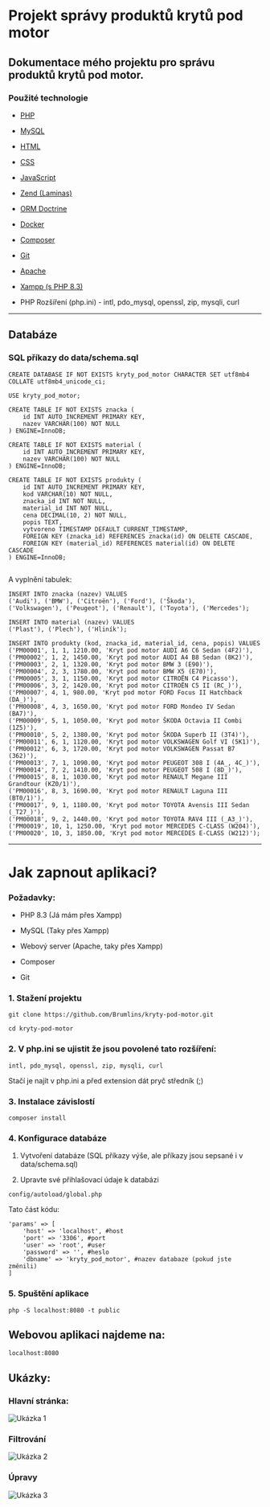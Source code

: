 # Projekt správy produktů krytů pod motor

## Dokumentace mého projektu pro správu produktů krytů pod motor.
### Použité technologie

- [PHP](https://www.php.net/)

- [MySQL](https://www.mysql.com/)

- [HTML](https://www.w3schools.com/html/)

- [CSS](https://www.w3schools.com/css/)

- [JavaScript](https://www.w3schools.com/js/)

- [Zend (Laminas)](https://getlaminas.org/)

- [ORM Doctrine](https://www.doctrine-project.org/)

- [Docker](https://www.docker.com/)

- [Composer](https://getcomposer.org/)

- [Git](https://git-scm.com/)

- [Apache](https://httpd.apache.org/)

- [Xampp (s PHP 8.3)](https://www.apachefriends.org/)

- PHP Rozšíření (php.ini) - intl, pdo_mysql, openssl, zip, mysqli, curl

---

## Databáze

### SQL příkazy do data/schema.sql

```
CREATE DATABASE IF NOT EXISTS kryty_pod_motor CHARACTER SET utf8mb4 COLLATE utf8mb4_unicode_ci;

USE kryty_pod_motor;

CREATE TABLE IF NOT EXISTS znacka (
    id INT AUTO_INCREMENT PRIMARY KEY,
    nazev VARCHAR(100) NOT NULL
) ENGINE=InnoDB;

CREATE TABLE IF NOT EXISTS material (
    id INT AUTO_INCREMENT PRIMARY KEY,
    nazev VARCHAR(100) NOT NULL
) ENGINE=InnoDB;

CREATE TABLE IF NOT EXISTS produkty (
    id INT AUTO_INCREMENT PRIMARY KEY,
    kod VARCHAR(10) NOT NULL,
    znacka_id INT NOT NULL,
    material_id INT NOT NULL,
    cena DECIMAL(10, 2) NOT NULL,
    popis TEXT,
    vytvoreno TIMESTAMP DEFAULT CURRENT_TIMESTAMP,
    FOREIGN KEY (znacka_id) REFERENCES znacka(id) ON DELETE CASCADE,
    FOREIGN KEY (material_id) REFERENCES material(id) ON DELETE CASCADE
) ENGINE=InnoDB;


```

A vyplnění tabulek:

```
INSERT INTO znacka (nazev) VALUES 
('Audi'), ('BMW'), ('Citroën'), ('Ford'), ('Škoda'), 
('Volkswagen'), ('Peugeot'), ('Renault'), ('Toyota'), ('Mercedes');

INSERT INTO material (nazev) VALUES 
('Plast'), ('Plech'), ('Hliník');

INSERT INTO produkty (kod, znacka_id, material_id, cena, popis) VALUES
('PM00001', 1, 1, 1210.00, 'Kryt pod motor AUDI A6 C6 Sedan (4F2)'),
('PM00002', 1, 2, 1450.00, 'Kryt pod motor AUDI A4 B8 Sedan (8K2)'),
('PM00003', 2, 1, 1320.00, 'Kryt pod motor BMW 3 (E90)'),
('PM00004', 2, 3, 1780.00, 'Kryt pod motor BMW X5 (E70)'),
('PM00005', 3, 1, 1150.00, 'Kryt pod motor CITROËN C4 Picasso'),
('PM00006', 3, 2, 1420.00, 'Kryt pod motor CITROËN C5 II (RC_)'),
('PM00007', 4, 1, 980.00, 'Kryt pod motor FORD Focus II Hatchback (DA_)'),
('PM00008', 4, 3, 1650.00, 'Kryt pod motor FORD Mondeo IV Sedan (BA7)'),
('PM00009', 5, 1, 1050.00, 'Kryt pod motor ŠKODA Octavia II Combi (1Z5)'),
('PM00010', 5, 2, 1380.00, 'Kryt pod motor ŠKODA Superb II (3T4)'),
('PM00011', 6, 1, 1120.00, 'Kryt pod motor VOLKSWAGEN Golf VI (5K1)'),
('PM00012', 6, 3, 1720.00, 'Kryt pod motor VOLKSWAGEN Passat B7 (362)'),
('PM00013', 7, 1, 1090.00, 'Kryt pod motor PEUGEOT 308 I (4A_, 4C_)'),
('PM00014', 7, 2, 1410.00, 'Kryt pod motor PEUGEOT 508 I (8D_)'),
('PM00015', 8, 1, 1030.00, 'Kryt pod motor RENAULT Megane III Grandtour (KZ0/1)'),
('PM00016', 8, 3, 1690.00, 'Kryt pod motor RENAULT Laguna III (BT0/1)'),
('PM00017', 9, 1, 1180.00, 'Kryt pod motor TOYOTA Avensis III Sedan (_T27_)'),
('PM00018', 9, 2, 1440.00, 'Kryt pod motor TOYOTA RAV4 III (_A3_)'),
('PM00019', 10, 1, 1250.00, 'Kryt pod motor MERCEDES C-CLASS (W204)'),
('PM00020', 10, 3, 1850.00, 'Kryt pod motor MERCEDES E-CLASS (W212)');
```
---

# Jak zapnout aplikaci?

### Požadavky:

- PHP 8.3 (Já mám přes Xampp)

- MySQL (Taky přes Xampp)

- Webový server (Apache, taky přes Xampp)

- Composer

- Git

### 1. Stažení projektu
```
git clone https://github.com/Brumlins/kryty-pod-motor.git
```
```
cd kryty-pod-motor
```

### 2. V php.ini se ujistit že jsou povolené tato rozšíření:
```
intl, pdo_mysql, openssl, zip, mysqli, curl
```
Stačí je najít v php.ini a před extension dát pryč středník (;)

### 3. Instalace závislostí
```
composer install
```

### 4. Konfigurace databáze

1. Vytvoření databáze (SQL příkazy výše, ale příkazy jsou sepsané i v data/schema.sql)

2. Upravte své přihlašovací údaje k databázi

```
config/autoload/global.php
```
Tato část kódu:
```
'params' => [
    'host' => 'localhost', #host
    'port' => '3306', #port
    'user' => 'root', #user
    'password' => '', #heslo
    'dbname' => 'kryty_pod_motor', #nazev databaze (pokud jste změnili)
]
```

### 5. Spuštění aplikace 
```
php -S localhost:8080 -t public
```

## Webovou aplikaci najdeme na:
```
localhost:8080
```

## Ukázky:

### Hlavní stránka:
![Ukázka 1](public/img/ukazka1.PNG)

### Filtrování
![Ukázka 2](public/img/ukazka2.PNG)

### Úpravy
![Ukázka 3](public/img/ukazka3.PNG)
